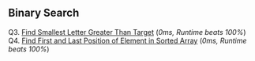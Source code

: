 ## Binary Search

Q3. [Find Smallest Letter Greater Than Target](https://leetcode.com/problems/find-smallest-letter-greater-than-target/) (*0ms, Runtime beats 100%*)                        
Q4. [Find First and Last Position of Element in Sorted Array](https://leetcode.com/problems/find-first-and-last-position-of-element-in-sorted-array/) (*0ms, Runtime beats 100%*)

